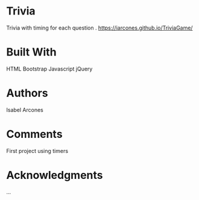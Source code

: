 # Trivia
Trivia with timing for each question
.
https://iarcones.github.io/TriviaGame/

# Built With
HTML
Bootstrap
Javascript
jQuery

# Authors
Isabel Arcones

# Comments
First project using timers

# Acknowledgments
... 